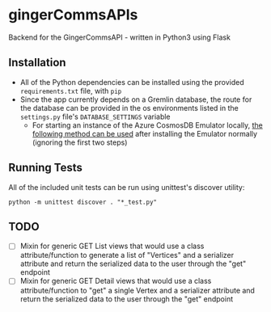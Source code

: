 # gingerCommsAPIs

Backend for the GingerCommsAPI - written in Python3 using Flask

## Installation

- All of the Python dependencies can be installed using the provided `requirements.txt` file, with `pip`
- Since the app currently depends on a Gremlin database, the route for the database can be provided in the os environments listed in the `settings.py` file's `DATABASE_SETTINGS` variable
	- For starting an instance of the Azure CosmosDB Emulator locally, [the following method can be used](https://github.com/MichalWierzbinski/cosmosdb-emulator-gremlin/blob/master/README.md) after installing the Emulator normally (ignoring the first two steps) 

## Running Tests

All of the included unit tests can be run using unittest's discover utility:

``` python -m unittest discover . "*_test.py" ```

## TODO

- [ ] Mixin for generic GET List views that would use a class attribute/function to generate a list of "Vertices" and a serializer attribute and return the serialized data to the user through the "get" endpoint
- [ ] Mixin for generic GET Detail views that would use a class attribute/function to "get" a single Vertex and a serializer attribute and return the serialized data to the user through the "get" endpoint